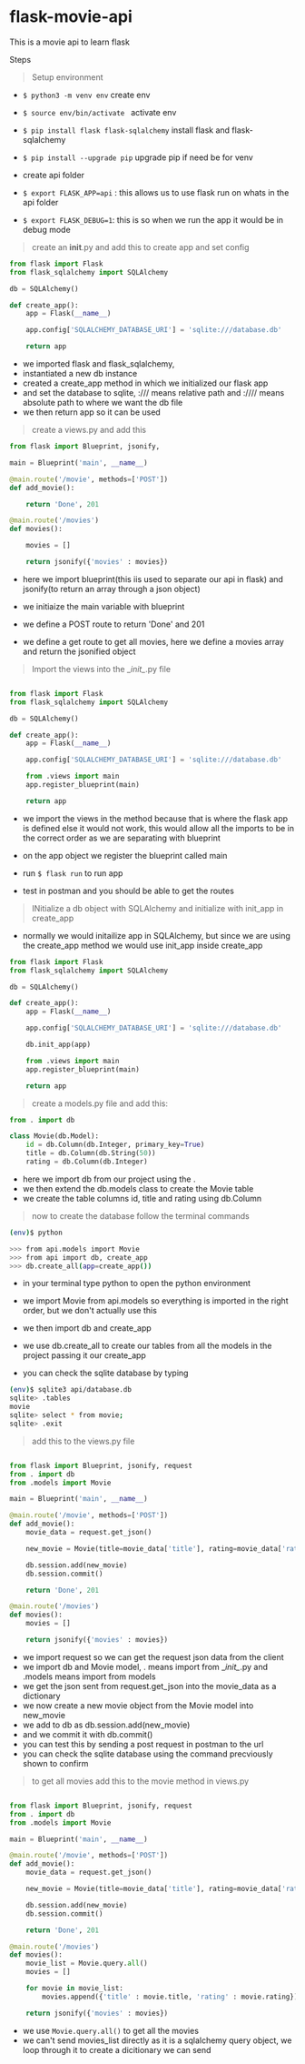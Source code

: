 # flask-movie-api
This is a movie api to learn flask

Steps

> Setup environment

- `$ python3 -m venv env` create env

- `$ source env/bin/activate ` activate env

- `$ pip install flask flask-sqlalchemy` install flask and flask-sqlalchemy

- `$ pip install --upgrade pip` upgrade pip if need be for venv

- create api folder

- `$ export FLASK_APP=api` : this allows us to use flask run on whats in the api folder

- `$ export FLASK_DEBUG=1`: this is so when we run the app it would be in debug mode


>  create an __init__.py and add this to create app and set config

```py
from flask import Flask
from flask_sqlalchemy import SQLAlchemy

db = SQLAlchemy()

def create_app():
    app = Flask(__name__)

    app.config['SQLALCHEMY_DATABASE_URI'] = 'sqlite:///database.db'

    return app

```

- we imported flask and flask_sqlalchemy,
- instantiated a new db instance
- created a create_app method in which we initialized our flask app
- and set the database to sqlite, :/// means relative path and ://// means absolute path to where we want the db file
- we then return app so it can be used

> create a views.py and add this

```py
from flask import Blueprint, jsonify,

main = Blueprint('main', __name__)

@main.route('/movie', methods=['POST'])
def add_movie():

    return 'Done', 201

@main.route('/movies')
def movies():

    movies = []

    return jsonify({'movies' : movies})
```

- here we import blueprint(this iis used to separate our api in flask) and jsonify(to return an array through a json object)

- we initiaize the main variable with blueprint

- we define a POST route to return 'Done' and 201

- we define a get route to get all movies, here we define a movies array and return the jsonified object

> Import the views into the \__init\__.py file

```py

from flask import Flask
from flask_sqlalchemy import SQLAlchemy

db = SQLAlchemy()

def create_app():
    app = Flask(__name__)

    app.config['SQLALCHEMY_DATABASE_URI'] = 'sqlite:///database.db'

    from .views import main
    app.register_blueprint(main)

    return app
```

- we import the views in the method because that is where the flask app is defined else it would not work, this would allow all the imports to be in the correct order as we are separating with blueprint

- on the app object we register the blueprint called main

- run `$ flask run` to run app

- test in postman and you should be able to get the routes

> INitialize a db object with SQLAlchemy and initialize with init_app in create_app
- normally we would initailize app in SQLAlchemy, but since we are using the create_app method we would use init_app inside create_app

```py
from flask import Flask
from flask_sqlalchemy import SQLAlchemy

db = SQLAlchemy()

def create_app():
    app = Flask(__name__)

    app.config['SQLALCHEMY_DATABASE_URI'] = 'sqlite:///database.db'

    db.init_app(app)

    from .views import main
    app.register_blueprint(main)

    return app
```

> create a models.py file and add this:
```py
from . import db

class Movie(db.Model):
    id = db.Column(db.Integer, primary_key=True)
    title = db.Column(db.String(50))
    rating = db.Column(db.Integer)
```
- here we import db from our project using the .
- we then extend the db.models class to create the Movie table
- we create the table columns id, title and rating using db.Column


> now to create the database follow the terminal commands

```bash
(env)$ python

>>> from api.models import Movie
>>> from api import db, create_app
>>> db.create_all(app=create_app())
```

- in your terminal type python to open the python environment
- we import Movie from api.models so everything is imported in the right order, but we don't actually use this
- we then import db and create_app
- we use db.create_all to create our tables from all the models in the project passing it our create_app

- you can check the sqlite database by typing
```bash
(env)$ sqlite3 api/database.db
sqlite> .tables
movie
sqlite> select * from movie;
sqlite> .exit
```

> add this to the views.py file

```py

from flask import Blueprint, jsonify, request
from . import db
from .models import Movie

main = Blueprint('main', __name__)

@main.route('/movie', methods=['POST'])
def add_movie():
    movie_data = request.get_json()

    new_movie = Movie(title=movie_data['title'], rating=movie_data['rating'])

    db.session.add(new_movie)
    db.session.commit()

    return 'Done', 201

@main.route('/movies')
def movies():
    movies = []

    return jsonify({'movies' : movies})
```

- we import request so we can get the request json data from the client
- we import db and Movie model, . means import from \__init\__.py and .models means import from models
- we get the json sent from request.get_json into the movie_data as a dictionary
- we now create a new movie object from the Movie model into new_movie
- we add to db as db.session.add(new_movie)
- and we commit it with db.commit()
- you can test this by sending a post request in postman to the url
- you can check the sqlite database using the command precviously shown to confirm


> to get all movies add this to the movie method in views.py

```py

from flask import Blueprint, jsonify, request
from . import db
from .models import Movie

main = Blueprint('main', __name__)

@main.route('/movie', methods=['POST'])
def add_movie():
    movie_data = request.get_json()

    new_movie = Movie(title=movie_data['title'], rating=movie_data['rating'])

    db.session.add(new_movie)
    db.session.commit()

    return 'Done', 201

@main.route('/movies')
def movies():
    movie_list = Movie.query.all()
    movies = []

    for movie in movie_list:
        movies.append({'title' : movie.title, 'rating' : movie.rating})

    return jsonify({'movies' : movies})
```

- we use `Movie.query.all()` to get all the movies
- we can't send movies_list directly as it is a sqlalchemy query object, we loop through it to create a dicitionary we can send




